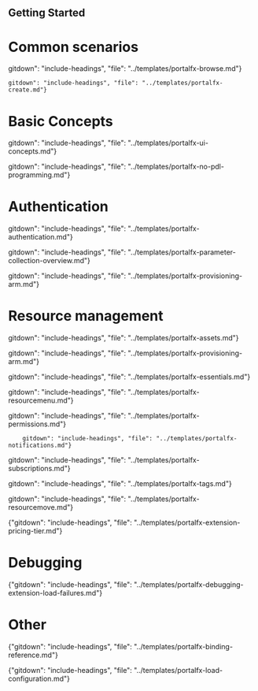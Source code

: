 
##  Getting Started

<!-- TODO:  Remove links to documents that are located in the master index or are otherwise known.  
In the meantime, some gitdown includes are commented out for npm run docs.
-->



# Common scenarios

gitdown": "include-headings", "file": "../templates/portalfx-browse.md"}

    gitdown": "include-headings", "file": "../templates/portalfx-create.md"}

# Basic Concepts  

  gitdown": "include-headings", "file": "../templates/portalfx-ui-concepts.md"}

gitdown": "include-headings", "file": "../templates/portalfx-no-pdl-programming.md"}

# Authentication


gitdown": "include-headings", "file": "../templates/portalfx-authentication.md"}

gitdown": "include-headings", "file": "../templates/portalfx-parameter-collection-overview.md"}

gitdown": "include-headings", "file": "../templates/portalfx-provisioning-arm.md"}

# Resource management

gitdown": "include-headings", "file": "../templates/portalfx-assets.md"}

gitdown": "include-headings", "file": "../templates/portalfx-provisioning-arm.md"}

gitdown": "include-headings", "file": "../templates/portalfx-essentials.md"}

gitdown": "include-headings", "file": "../templates/portalfx-resourcemenu.md"}

gitdown": "include-headings", "file": "../templates/portalfx-permissions.md"}

        gitdown": "include-headings", "file": "../templates/portalfx-notifications.md"}

gitdown": "include-headings", "file": "../templates/portalfx-subscriptions.md"}

gitdown": "include-headings", "file": "../templates/portalfx-tags.md"}

gitdown": "include-headings", "file": "../templates/portalfx-resourcemove.md"}

{"gitdown": "include-headings", "file": "../templates/portalfx-extension-pricing-tier.md"}

# Debugging


{"gitdown": "include-headings", "file": "../templates/portalfx-debugging-extension-load-failures.md"}

# Other

{"gitdown": "include-headings", "file": "../templates/portalfx-binding-reference.md"}

{"gitdown": "include-headings", "file": "../templates/portalfx-load-configuration.md"}
